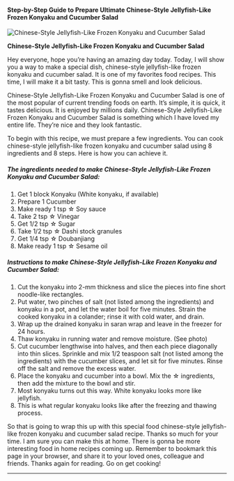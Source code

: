             

#### Step-by-Step Guide to Prepare Ultimate Chinese-Style Jellyfish-Like Frozen Konyaku and Cucumber Salad

![Chinese-Style Jellyfish-Like Frozen Konyaku and Cucumber Salad](https://img-global.cpcdn.com/recipes/5181742821408768/751x532cq70/chinese-style-jellyfish-like-frozen-konyaku-and-cucumber-salad-recipe-main-photo.jpg)

**Chinese-Style Jellyfish-Like Frozen Konyaku and Cucumber Salad**

Hey everyone, hope you’re having an amazing day today. Today, I will show you a way to make a special dish, chinese-style jellyfish-like frozen konyaku and cucumber salad. It is one of my favorites food recipes. This time, I will make it a bit tasty. This is gonna smell and look delicious.

Chinese-Style Jellyfish-Like Frozen Konyaku and Cucumber Salad is one of the most popular of current trending foods on earth. It’s simple, it is quick, it tastes delicious. It is enjoyed by millions daily. Chinese-Style Jellyfish-Like Frozen Konyaku and Cucumber Salad is something which I have loved my entire life. They’re nice and they look fantastic.

To begin with this recipe, we must prepare a few ingredients. You can cook chinese-style jellyfish-like frozen konyaku and cucumber salad using 8 ingredients and 8 steps. Here is how you can achieve it.

##### The ingredients needed to make Chinese-Style Jellyfish-Like Frozen Konyaku and Cucumber Salad:

1.  Get 1 block Konyaku (White konyaku, if available)
2.  Prepare 1 Cucumber
3.  Make ready 1 tsp ☆ Soy sauce
4.  Take 2 tsp ☆ Vinegar
5.  Get 1/2 tsp ☆ Sugar
6.  Take 1/2 tsp ☆ Dashi stock granules
7.  Get 1/4 tsp ☆ Doubanjiang
8.  Make ready 1 tsp ☆ Sesame oil

##### Instructions to make Chinese-Style Jellyfish-Like Frozen Konyaku and Cucumber Salad:

1.  Cut the konyaku into 2-mm thickness and slice the pieces into fine short noodle-like rectangles.
2.  Put water, two pinches of salt (not listed among the ingredients) and konyaku in a pot, and let the water boil for five minutes. Strain the cooked konyaku in a colander; rinse it with cold water, and drain.
3.  Wrap up the drained konyaku in saran wrap and leave in the freezer for 24 hours.
4.  Thaw konyaku in running water and remove moisture. (See photo)
5.  Cut cucumber lengthwise into halves, and then each piece diagonally into thin slices. Sprinkle and mix 1/2 teaspoon salt (not listed among the ingredients) with the cucumber slices, and let sit for five minutes. Rinse off the salt and remove the excess water.
6.  Place the konyaku and cucumber into a bowl. Mix the ☆ ingredients, then add the mixture to the bowl and stir.
7.  Most konyaku turns out this way. White konyaku looks more like jellyfish.
8.  This is what regular konyaku looks like after the freezing and thawing process.

So that is going to wrap this up with this special food chinese-style jellyfish-like frozen konyaku and cucumber salad recipe. Thanks so much for your time. I am sure you can make this at home. There is gonna be more interesting food in home recipes coming up. Remember to bookmark this page in your browser, and share it to your loved ones, colleague and friends. Thanks again for reading. Go on get cooking!

* * *
